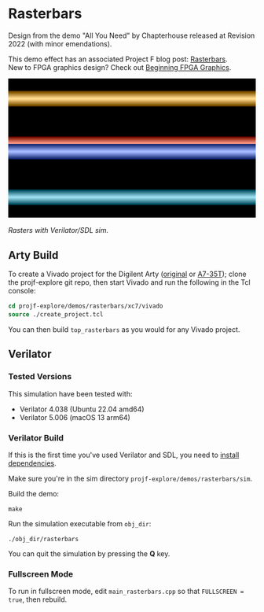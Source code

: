 # Rasterbars

Design from the demo "All You Need" by Chapterhouse released at Revision 2022 (with minor emendations).

This demo effect has an associated Project F blog post: [Rasterbars](https://projectf.io/posts/rasterbars/).  
New to FPGA graphics design? Check out [Beginning FPGA Graphics](https://projectf.io/posts/fpga-graphics/).

![](../../doc/img/rasterbars-sim.png?raw=true "")

_Rasters with Verilator/SDL sim._

## Arty Build

To create a Vivado project for the Digilent Arty ([original](https://digilent.com/reference/programmable-logic/arty/reference-manual) or [A7-35T](https://reference.digilentinc.com/reference/programmable-logic/arty-a7/reference-manual)); clone the projf-explore git repo, then start Vivado and run the following in the Tcl console:

```tcl
cd projf-explore/demos/rasterbars/xc7/vivado
source ./create_project.tcl
```

You can then build `top_rasterbars` as you would for any Vivado project.

## Verilator

### Tested Versions

This simulation have been tested with:

* Verilator 4.038 (Ubuntu 22.04 amd64)
* Verilator 5.006 (macOS 13 arm64)

### Verilator Build

If this is the first time you've used Verilator and SDL, you need to [install dependencies](https://projectf.io/posts/verilog-sim-verilator-sdl/#installing-dependencies).

Make sure you're in the sim directory `projf-explore/demos/rasterbars/sim`.

Build the demo:

```shell
make
```

Run the simulation executable from `obj_dir`:

```shell
./obj_dir/rasterbars
```

You can quit the simulation by pressing the **Q** key.

### Fullscreen Mode

To run in fullscreen mode, edit `main_rasterbars.cpp` so that `FULLSCREEN = true`, then rebuild.
